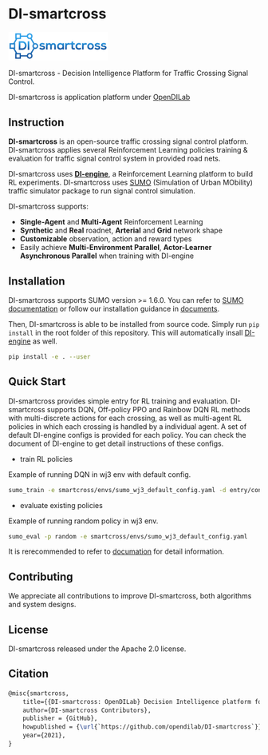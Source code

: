 # DI-smartcross

<img src="./figs/di-smartcross_logo.png" width="200" alt="icon"/>

DI-smartcross - Decision Intelligence Platform for Traffic Crossing Signal Control.

DI-smartcross is application platform under [OpenDILab](http://opendilab.org/)

## Instruction

**DI-smartcross** is an open-source traffic crossing signal control platform. DI-smartcross applies several Reinforcement Learning policies training & evaluation for traffic signal control system in provided road nets.

DI-smartcross uses [**DI-engine**](https://github.com/opendilab/DI-engine), a Reinforcement Learning platform to build RL experiments. DI-smartcross uses [SUMO](https://www.eclipse.org/sumo/) (Simulation of Urban MObility) traffic simulator package to run signal control simulation.

DI-smartcross supports:

- **Single-Agent** and **Multi-Agent** Reinforcement Learning
- **Synthetic** and **Real** roadnet, **Arterial** and **Grid** network shape
- **Customizable** observation, action and reward types
- Easily achieve **Multi-Environment Parallel**, **Actor-Learner Asynchronous Parallel** when training with DI-engine

## Installation

DI-smartcross supports SUMO version >= 1.6.0. You can refer to 
[SUMO documentation](https://sumo.dlr.de/docs/Installing/index.html) or follow our installation guidance in 
[documents](https://opendilab.github.io/DI-smartcross/installation.html).

Then, DI-smartcross is able to be installed from source code.
Simply run `pip install` in the root folder of this repository.
This will automatically insall [DI-engine](https://github.com/opendilab/DI-engine) as well.

```bash
pip install -e . --user
```

## Quick Start

DI-smartcross provides simple entry for RL training and evaluation. DI-smartcross supports DQN, Off-policy PPO
and Rainbow DQN RL methods with multi-discrete actions for each crossing, as well as multi-agent RL policies
in which each crossing is handled by a individual agent. A set of default DI-engine configs is provided for 
each policy. You can check the document of DI-engine to get detail instructions of these configs.

- train RL policies

Example of running DQN in wj3 env with default config.

```bash
sumo_train -e smartcross/envs/sumo_wj3_default_config.yaml -d entry/config/sumo_wj3_dqn_default_config.py
```

- evaluate existing policies

Example of running random policy in wj3 env.

```bash
sumo_eval -p random -e smartcross/envs/sumo_wj3_default_config.yaml     
```

It is rerecommended to refer to [documation](https://opendilab.github.io/DI-smartcross/index.html)
for detail information.

## Contributing

We appreciate all contributions to improve DI-smartcross, both algorithms and system designs.

## License

DI-smartcross released under the Apache 2.0 license.

## Citation
```latex
@misc{smartcross,
    title={{DI-smartcross: OpenDILab} Decision Intelligence platform for Traffic Crossing Signal Control},
    author={DI-smartcross Contributors},
    publisher = {GitHub},
    howpublished = {\url{`https://github.com/opendilab/DI-smartcross`}},
    year={2021},
}
```

